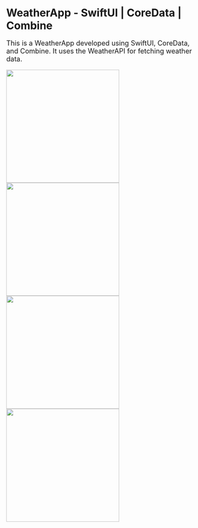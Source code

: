 # <h1 style="font-size: 28px;">WeatherApp - SwiftUI | CoreData | Combine</h1>

<p style="font-size: 18px;">This is a WeatherApp developed using SwiftUI, CoreData, and Combine. It uses the WeatherAPI for fetching weather data.</p>




<img src="https://github-production-user-asset-6210df.s3.amazonaws.com/15548513/258973732-6fbf7666-6219-4b08-b46b-640ec81f42f6.png" width="300">
<img src="https://github.com/Manoojkumar/WeatherApp/assets/15548513/839b97bc-a6a1-475b-8faa-87ee9f991ebb.png" width="300">
<img src="https://github.com/Manoojkumar/WeatherApp/assets/15548513/53b35c45-9c03-4186-844d-7076e22316aa.png" width="300">
<img src="https://github.com/Manoojkumar/WeatherApp/assets/15548513/2d2ee77d-9149-46e8-9817-9467c34ac2e6.png" width="300">
